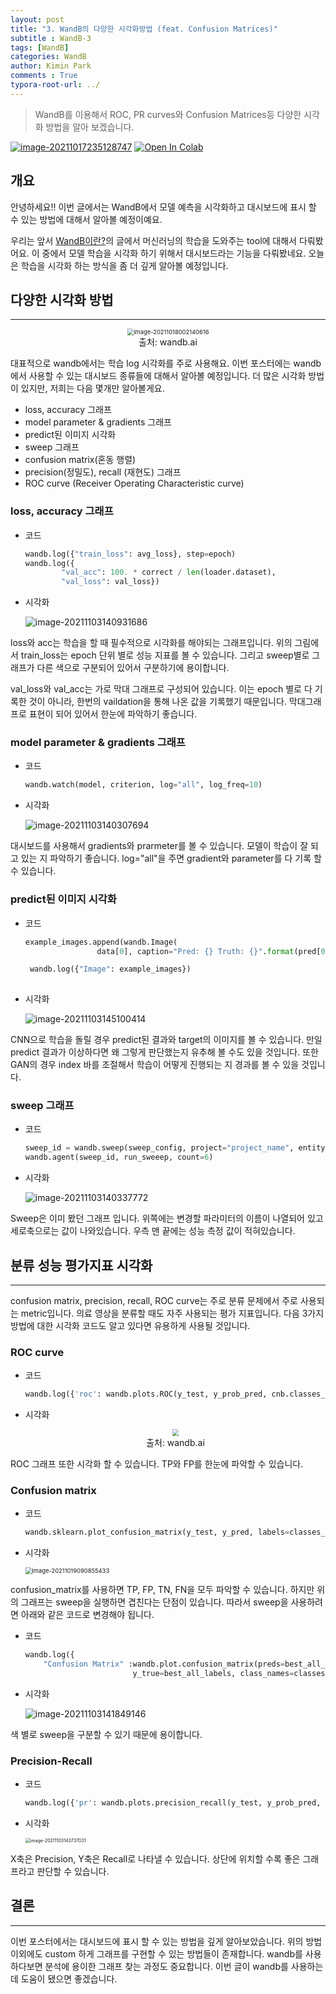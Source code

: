 ```yaml
---
layout: post
title: "3. WandB의 다양한 시각화방법 (feat. Confusion Matrices)"
subtitle : WandB-3
tags: [WandB]
categories: WandB
author: Kimin Park
comments : True
typora-root-url: ../
---
```


> WandB를 이용해서 ROC, PR curves와 Confusion Matrices등 다양한 시각화 방법을 알아 보겠습니다. 

 [![image-20211017235128747](/assets/github.svg)](https://github.com/PEBpung/WandB-Tutorial/blob/master/3.metric/wandb_log_roc_pr_cm.ipynb)   [![Open In Colab](https://colab.research.google.com/assets/colab-badge.svg)](https://colab.research.google.com/github/PEBpung/WandB-Tutorial/blob/master/3.metric/wandb_log_roc_pr_cm.ipynb)

## 개요 

안녕하세요!! 이번 글에서는 WandB에서 모델 예측을 시각화하고 대시보드에 표시 할 수 있는 방법에 대해서 알아볼 예정이예요. 

우리는 앞서 [WandB이란?](https://pebpung.github.io/wandb/2021/10/06/WandB-1.html)의 글에서 머신러닝의 학습을 도와주는 tool에 대해서 다뤄봤어요. 이 중에서 모델 학습을 시각화 하기 위해서 대시보드라는 기능을 다뤄봤네요. 오늘은 학습을 시각화 하는 방식을 좀 더 깊게 알아볼 예정입니다.



## 다양한 시각화 방법

---



<figure>
    <center><img src="/assets/image-20211018002140616.png" alt="image-20211018002140616" style="zoom:67%;" /></center>
    <center><figcaption>출처: wandb.ai </figcaption></center>
</figure>


대표적으로 wandb에서는 학습 log 시각화를 주로 사용해요. 이번 포스터에는 wandb에서 사용할 수 있는 대시보드 종류들에 대해서 알아볼 예정입니다. 더 많은 시각화 방법이 있지만, 저희는 다음 몇개만 알아볼게요.

- loss, accuracy 그래프
- model parameter & gradients 그래프
- predict된 이미지 시각화
- sweep 그래프
- confusion matrix(혼동 행렬)
- precision(정밀도), recall (재현도) 그래프
- ROC curve (Receiver Operating Characteristic curve)



### loss, accuracy 그래프

- 코드

  ```python
  wandb.log({"train_loss": avg_loss}, step=epoch)  
  wandb.log({
          "val_acc": 100. * correct / len(loader.dataset),
          "val_loss": val_loss})
  ```

  

- 시각화

  ![image-20211103140931686](/assets/image-20211103140931686.png)

loss와 acc는 학습을 할 때 필수적으로 시각화를 해야되는 그래프입니다. 위의 그림에서 train_loss는 epoch 단위 별로 성능 지표를 볼 수 있습니다. 그리고 sweep별로 그래프가 다른 색으로 구분되어 있어서 구분하기에 용이합니다. 

val_loss와 val_acc는 가로 막대 그래프로 구성되어 있습니다. 이는 epoch 별로 다 기록한 것이 아니라, 한번의 vaildation을 통해 나온 값을 기록했기 때문입니다. 막대그래프로 표현이 되어 있어서 한눈에 파악하기 좋습니다. 



### model parameter & gradients 그래프

- 코드

    ```python
    wandb.watch(model, criterion, log="all", log_freq=10)
    ```

- 시각화

  ![image-20211103140307694](/assets/image-20211103140307694.png)

대시보드를 사용해서 gradients와 prarmeter를 볼 수 있습니다. 모델이 학습이 잘 되고 있는 지 파악하기 좋습니다. log="all"을 주면 gradient와 parameter를 다 기록 할 수 있습니다. 

### predict된 이미지 시각화

- 코드

  ```python
  example_images.append(wandb.Image(
                  data[0], caption="Pred: {} Truth: {}".format(pred[0].item(), target[0])))
  
   wandb.log({"Image": example_images})
                 
  ```

- 시각화

  ![image-20211103145100414](/assets/image-20211103145100414.png)

CNN으로 학습을 돌릴 경우 predict된 결과와 target의 이미지를 볼 수 있습니다. 만일 predict 결과가 이상하다면 왜 그렇게 판단했는지 유추해 볼 수도 있을 것입니다. 또한 GAN의 경우 index 바를 조절해서 학습이 어떻게 진행되는 지 경과를 볼 수 있을 것입니다. 



### sweep 그래프

- 코드
    ```python
    sweep_id = wandb.sweep(sweep_config, project="project_name", entity='wandb_id')
    wandb.agent(sweep_id, run_sweeep, count=6)
    ```



- 시각화

  ![image-20211103140337772](/assets/image-20211103140337772.png)

Sweep은 이미 봤던 그래프 입니다. 위쪽에는 변경할 파라미터의 이름이 나열되어 있고 세로축으로는 값이 나와있습니다. 우측 맨 끝에는 성능 측정 값이 적혀있습니다. 

## 분류 성능 평가지표 시각화 

---

confusion matrix, precision, recall, ROC curve는 주로 분류 문제에서 주로 사용되는 metric입니다. 의료 영상을 분류할 때도 자주 사용되는 평가 지표입니다. 다음 3가지 방법에 대한 시각화 코드도 알고 있다면 유용하게 사용될 것입니다. 

### ROC curve

- 코드

    ```python
    wandb.log({'roc': wandb.plots.ROC(y_test, y_prob_pred, cnb.classes_)})
    ```

- 시각화

  <figure>
      <center><img src="/assets/image-20211103143337069.png" style="zoom:67%;" /></center>
      <center><figcaption>출처: wandb.ai </figcaption></center>
  </figure>

ROC 그래프 또한 시각화 할 수 있습니다. TP와 FP를 한눈에 파악할 수 있습니다.  

### Confusion matrix

- 코드

    ```python
    wandb.sklearn.plot_confusion_matrix(y_test, y_pred, labels=classes_name)
    ```

- 시각화

  <img src="/assets/image-20211019090855433.png" alt="image-20211019090855433" style="zoom:67%;" />

confusion_matrix를 사용하면 TP, FP, TN, FN을 모두 파악할 수 있습니다. 하지만 위의 그래프는 sweep을 실행하면 겹친다는 단점이 있습니다. 따라서 sweep을 사용하려면 아래와 같은 코드로 변경해야 됩니다.

- 코드

    ```python
    wandb.log({
        "Confusion Matrix" :wandb.plot.confusion_matrix(preds=best_all_preds,\
                            y_true=best_all_labels, class_names=classes_name)})
    ```

- 시각화

  ![image-20211103141849146](/assets/image-20211103141849146.png)

색 별로 sweep을 구분할 수 있기 때문에 용이합니다. 

### Precision-Recall 

- 코드

    ```python
    wandb.log({'pr': wandb.plots.precision_recall(y_test, y_prob_pred, cnb.classes_)})
    ```

- 시각화

  <img src="/assets/image-20211103143737031.png" alt="image-20211103143737031" style="zoom: 50%;" />

X축은 Precision, Y축은 Recall로 나타낼 수 있습니다. 상단에 위치할 수록 좋은 그래프라고 판단할 수 있습니다. 

## 결론

---

이번 포스터에서는 대시보드에 표시 할 수 있는 방법을 깊게 알아보았습니다. 위의 방법 이외에도 custom 하게 그래프를 구현할 수 있는 방법들이 존재합니다. wandb를 사용하다보면 분석에 용이한 그래프 찾는 과정도 중요합니다. 이번 글이 wandb를 사용하는데 도움이 됐으면 좋겠습니다. 







